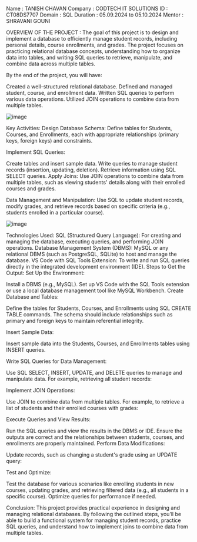 Name : TANISH CHAVAN
Company : CODTECH IT SOLUTIONS
ID : CT08DS7707
Domain : SQL
Duration : 05.09.2024 to 05.10.2024
Mentor : SHRAVANI GOUNI

OVERVIEW OF THE PROJECT :
The goal of this project is to design and implement a database to efficiently manage student records, including personal details, course enrollments, and grades. The project focuses on practicing relational database concepts, understanding how to organize data into tables, and writing SQL queries to retrieve, manipulate, and combine data across multiple tables.

By the end of the project, you will have:

Created a well-structured relational database.
Defined and managed student, course, and enrollment data.
Written SQL queries to perform various data operations.
Utilized JOIN operations to combine data from multiple tables.

![image](https://github.com/user-attachments/assets/683e13b1-e349-4dd2-9ff8-a3351d2c9e42)

Key Activities:
Design Database Schema: Define tables for Students, Courses, and Enrollments, each with appropriate relationships (primary keys, foreign keys) and constraints.

Implement SQL Queries:

Create tables and insert sample data.
Write queries to manage student records (insertion, updating, deletion).
Retrieve information using SQL SELECT queries.
Apply Joins: Use JOIN operations to combine data from multiple tables, such as viewing students' details along with their enrolled courses and grades.

Data Management and Manipulation: Use SQL to update student records, modify grades, and retrieve records based on specific criteria (e.g., students enrolled in a particular course).


![image](https://github.com/user-attachments/assets/0ba77b01-57a2-4384-9cfb-f0073a5878c6)

Technologies Used:
SQL (Structured Query Language): For creating and managing the database, executing queries, and performing JOIN operations.
Database Management System (DBMS): MySQL or any relational DBMS (such as PostgreSQL, SQLite) to host and manage the database.
VS Code with SQL Tools Extension: To write and run SQL queries directly in the integrated development environment (IDE).
Steps to Get the Output:
Set Up the Environment:

Install a DBMS (e.g., MySQL).
Set up VS Code with the SQL Tools extension or use a local database management tool like MySQL Workbench.
Create Database and Tables:

Define the tables for Students, Courses, and Enrollments using SQL CREATE TABLE commands. The schema should include relationships such as primary and foreign keys to maintain referential integrity.

Insert Sample Data:

Insert sample data into the Students, Courses, and Enrollments tables using INSERT queries.

Write SQL Queries for Data Management:

Use SQL SELECT, INSERT, UPDATE, and DELETE queries to manage and manipulate data. For example, retrieving all student records:

Implement JOIN Operations:

Use JOIN to combine data from multiple tables. For example, to retrieve a list of students and their enrolled courses with grades:

Execute Queries and View Results:

Run the SQL queries and view the results in the DBMS or IDE. Ensure the outputs are correct and the relationships between students, courses, and enrollments are properly maintained.
Perform Data Modifications:

Update records, such as changing a student's grade using an UPDATE query:

Test and Optimize:

Test the database for various scenarios like enrolling students in new courses, updating grades, and retrieving filtered data (e.g., all students in a specific course). Optimize queries for performance if needed.

Conclusion:
This project provides practical experience in designing and managing relational databases. By following the outlined steps, you’ll be able to build a functional system for managing student records, practice SQL queries, and understand how to implement joins to combine data from multiple tables.
